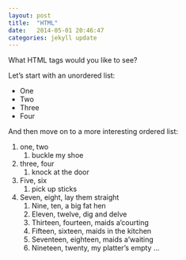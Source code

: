 ```yaml
---
layout: post
title:  "HTML"
date:   2014-05-01 20:46:47
categories: jekyll update
---
```


<div class="entry-content">
		<p>What HTML tags would you like to see?</p>
<p>Let’s start with an unordered list:</p>
<ul>
<li>One</li>
<li>Two</li>
<li>Three</li>
<li>Four</li>
</ul>
<p>And then move on to a more interesting ordered list:</p>
<ol>
<li>one, two
<ol>
<li>buckle my shoe</li>
</ol>
</li>
<li>three, four
<ol>
<li>knock at the door</li>
</ol>
</li>
<li>Five, six
<ol>
<li>pick up sticks</li>
</ol>
</li>
<li>Seven, eight, lay them straight
<ol>
<li>Nine, ten, a big fat hen</li>
<li>Eleven, twelve, dig and delve</li>
<li>Thirteen, fourteen, maids a’courting</li>
<li>Fifteen, sixteen, maids in the kitchen</li>
<li>Seventeen, eighteen, maids a’waiting</li>
<li>Nineteen, twenty, my platter’s empty …</li>
</ol>
</li>
</ol>
	</div>
